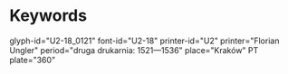 # Keywords
glyph-id="U2-18_0121"
font-id="U2-18"
printer-id="U2"
printer="Florian Ungler"
period="druga drukarnia: 1521—1536"
place="Kraków"
PT plate="360"
